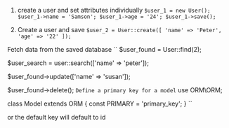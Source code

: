 1. create a user and set attributes individually
``
$user_1 = new User();
$user_1->name = 'Samson';
$user_1->age = '24';
$user_1->save();
``

2. Create a user and save
``
$user_2 = User::create([
 	'name' => 'Peter',
 	'age' => '22'
]);
``

Fetch data from the saved database
``
$user_found = User::find(2);

$user_search = user::search(['name' => 'peter']);

$user_found->update(['name' => 'susan']);

$user_found->delete();
``
Define a primary key for a model
``
use ORM\ORM;

class Model extends ORM
{
	const PRIMARY = 'primary_key';
}
``

or the default key will default to id